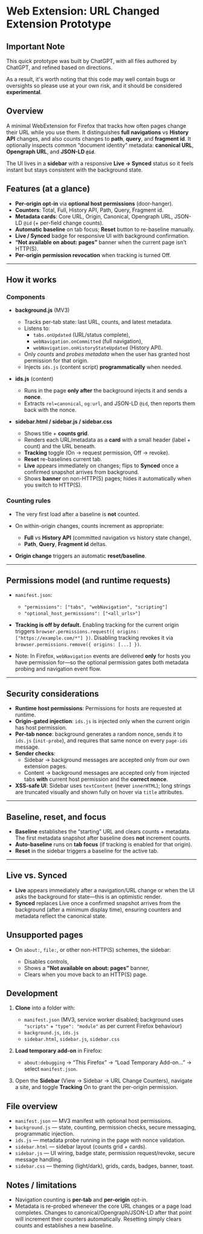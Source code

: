 # Web Extension: URL Changed Extension Prototype

## Important Note

This quick prototype was built by ChatGPT, with all files authored by ChatGPT, and refined based on directions.

As a result, it's worth noting that this code may well contain bugs or oversights so please use at your own risk, and it should be considered **experimental**.


## Overview

A minimal WebExtension for Firefox that tracks how often pages change their URL while you use them. It distinguishes **full navigations** vs **History API** changes, and also counts changes to **path**, **query**, and **fragment id**. It optionally inspects common “document identity” metadata: **canonical URL**, **Opengraph URL**, and **JSON-LD `@id`**.

The UI lives in a **sidebar** with a responsive **Live → Synced** status so it feels instant but stays consistent with the background state.


## Features (at a glance)

* **Per-origin opt-in** via **optional host permissions** (door-hanger).
* **Counters**: Total, Full, History API, Path, Query, Fragment id.
* **Metadata cards**: Core URL, Origin, Canonical, Opengraph URL, JSON-LD `@id` (+ per-field change counts).
* **Automatic baseline** on tab focus; **Reset** button to re-baseline manually.
* **Live / Synced** badge for responsive UI with background confirmation.
* **“Not available on about: pages”** banner when the current page isn’t HTTP(S).
* **Per-origin permission revocation** when tracking is turned Off.

---

## How it works

### Components

* **background.js** (MV3)

  * Tracks per-tab state: last URL, counts, and latest metadata.
  * Listens to:
    * `tabs.onUpdated` (URL/status complete),
    * `webNavigation.onCommitted` (full navigation),
    * `webNavigation.onHistoryStateUpdated` (History API).
  * Only *counts* and *probes metadata* when the user has granted host permission for that origin.
  * Injects `ids.js` (content script) **programmatically** when needed.

* **ids.js** (content)

  * Runs in the page **only after** the background injects it and sends a **nonce**.
  * Extracts `rel=canonical`, `og:url`, and JSON-LD `@id`, then reports them back with the nonce.

* **sidebar.html / sidebar.js / sidebar.css**

  * Shows title + **counts grid**.
  * Renders each URL/metadata as a **card** with a small header (label + count) and the URL beneath.
  * **Tracking** toggle (On → request permission, Off → revoke).
  * **Reset** re-baselines current tab.
  * **Live** appears immediately on changes; flips to **Synced** once a confirmed snapshot arrives from background.
  * Shows **banner** on non-HTTP(S) pages; hides it automatically when you switch to HTTP(S).

### Counting rules

* The very first load after a baseline is **not** counted.
* On within-origin changes, counts increment as appropriate:

  * **Full** vs **History API** (committed navigation vs history state change),
  * **Path**, **Query**, **Fragment id** deltas.
* **Origin change** triggers an automatic **reset/baseline**.

---

## Permissions model (and runtime requests)

* `manifest.json`:

  * `"permissions": ["tabs", "webNavigation", "scripting"]`
  * `"optional_host_permissions": ["<all_urls>"]`
* **Tracking is off by default.**
  Enabling tracking for the current origin triggers `browser.permissions.request({ origins: ["https://example.com/*"] })`.
  Disabling tracking revokes it via `browser.permissions.remove({ origins: [...] })`.
* Note: In Firefox, `webNavigation` events are delivered **only** for hosts you have permission for—so the optional permission gates both metadata probing and navigation event flow.

---

## Security considerations

* **Runtime host permissions**: Permissions for hosts are requested at runtime.
* **Origin-gated injection**: `ids.js` is injected only when the current origin has host permission.
* **Per-tab nonce**: background generates a random nonce, sends it to `ids.js` (`init-probe`), and requires that same nonce on every `page-ids` message.
* **Sender checks**:
  * Sidebar → background messages are accepted only from our own extension pages.
  * Content → background messages are accepted only from injected tabs **with** current host permission and the **correct nonce**.
* **XSS-safe UI**: Sidebar uses `textContent` (never `innerHTML`); long strings are truncated visually and shown fully on hover via `title` attributes.

---

## Baseline, reset, and focus

* **Baseline** establishes the “starting” URL and clears counts + metadata. The first metadata snapshot after baseline does **not** increment counts.
* **Auto-baseline** runs on **tab focus** (if tracking is enabled for that origin).
* **Reset** in the sidebar triggers a baseline for the active tab.

---

## Live vs. Synced

* **Live** appears immediately after a navigation/URL change or when the UI asks the background for state—this is an optimistic render.
* **Synced** replaces Live once a confirmed snapshot arrives from the background (after a minimum display time), ensuring counters and metadata reflect the canonical state.

## Unsupported pages

* On `about:`, `file:`, or other non-HTTP(S) schemes, the sidebar:

  * Disables controls,
  * Shows a **“Not available on about: pages”** banner,
  * Clears when you move back to an HTTP(S) page.

## Development

1. **Clone** into a folder with:

   * `manifest.json` (MV3, service worker disabled; background uses `"scripts"` + `"type": "module"` as per current Firefox behaviour)
   * `background.js`, `ids.js`
   * `sidebar.html`, `sidebar.js`, `sidebar.css`
2. **Load temporary add-on** in Firefox:

   * `about:debugging` → “This Firefox” → “Load Temporary Add-on…” → select `manifest.json`.
3. Open the **Sidebar** (View → Sidebar → URL Change Counters), navigate a site, and toggle **Tracking** On to grant the per-origin permission.

## File overview

* `manifest.json` — MV3 manifest with optional host permissions.
* `background.js` — state, counting, permission checks, secure messaging, programmatic injection.
* `ids.js` — metadata probe running in the page with nonce validation.
* `sidebar.html` — sidebar layout (counts grid + cards).
* `sidebar.js` — UI wiring, badge state, permission request/revoke, secure message handling.
* `sidebar.css` — theming (light/dark), grids, cards, badges, banner, toast.

## Notes / limitations

* Navigation counting is **per-tab** and **per-origin** opt-in.
* Metadata is re-probed whenever the core URL changes or a page load completes. Changes to canonical/Opengraph/JSON-LD after that point will increment their counters automatically. Resetting simply clears counts and establishes a new baseline.

